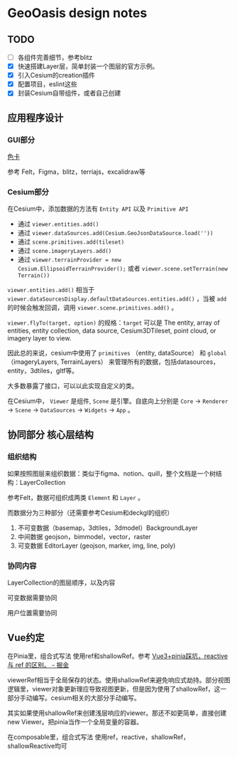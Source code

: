 # GeoOasis design notes

## TODO

-   [ ] 各组件完善细节，参考blitz
-   [x] 快速搭建Layer层，简单封装一个图层的官方示例。
-   [x] 引入Cesium的creation插件
-   [x] 配置项目，eslint这些
-   [x] 封装Cesium自带组件，或者自己创建

## 应用程序设计

### GUI部分

[色卡](https://www.colorhunt.co/palette/e1f0dad4e7c5bfd8af99bc85)

参考 Felt，Figma，blitz，terriajs，excalidraw等

### Cesium部分

在Cesium中，添加数据的方法有 `Entity API` 以及 `Primitive API`

-   通过 `viewer.entities.add()`
-   通过 `viewer.dataSources.add(Cesium.GeoJsonDataSource.load(''))`
-   通过 `scene.primitives.add(tileset)`
-   通过 `scene.imageryLayers.add()`
-   通过 `viewer.terrainProvider = new Cesium.EllipsoidTerrainProvider();` 或者 `viewer.scene.setTerrain(new Terrain())`

`viewer.entities.add()` 相当于 `viewer.dataSourcesDisplay.defaultDataSources.entities.add()` ，当被 `add` 的时候会触发回调，调用 `viewer.scene.primitives.add()` 。

`viewer.flyTo(target, option)` 的规格：`target` 可以是 The entity, array of entities, entity collection, data source, Cesium3DTileset, point cloud, or imagery layer to view.

因此总的来说，cesium中使用了 `primitives` （entity, dataSource） 和 `global` （imageryLayers, TerrainLayers） 来管理所有的数据，包括datasources，entity，3dtiles，gltf等。

大多数暴露了接口，可以以此实现自定义的类。

在Cesium中， `Viewer` 是组件, `Scene` 是引擎。自底向上分别是 `Core` -> `Renderer` -> `Scene` -> `DataSources` -> `Widgets` -> `App` 。

## 协同部分 核心层结构

### 组织结构

如果按照图层来组织数据：类似于figma、notion、quill，整个文档是一个树结构：LayerCollection

参考Felt，数据可组织成两类 `Element` 和 `Layer` 。

而数据分为三种部分（还需要参考Cesium和deckgl的组织）

1. 不可变数据（basemap，3dtiles，3dmodel）BackgroundLayer
2. 中间数据 geojson，bimmodel，vector，raster
3. 可变数据 EditorLayer (geojson, marker, img, line, poly)

### 协同内容

LayerCollection的图层顺序，以及内容

可变数据需要协同

用户位置需要协同

## Vue约定

在Pinia里，组合式写法 使用ref和shallowRef。参考 [Vue3+pinia踩坑，reactive 与 ref 的区别。 - 掘金](https://juejin.cn/post/7278931167519801381)

viewerRef相当于全局保存的状态。使用shallowRef来避免响应式劫持。部分视图逻辑里，viewer对象更新理应导致视图更新，但是因为使用了shallowRef，这一部分手动编写。cesium相关的大部分手动编写。

其实如果使用shallowRef来创建浅层响应的viewer。那还不如更简单，直接创建new Viewer。把pinia当作一个全局变量的容器。

在composable里，组合式写法 使用ref，reactive，shallowRef，shallowReactive均可

<!-- 本来参考岭南灯火的博客，把业务组件按照插槽的方式插入地图组件内部（这样的好处是可以使用props和 依赖注入 ），但是如果这样的话，业务组件是子组件。即业务组件先 mounted，地图组件后mounted。这样viewer也会后创建。这时，业务组件在mounted的时候不能拿到已经创建好的viewer对象。 -->
